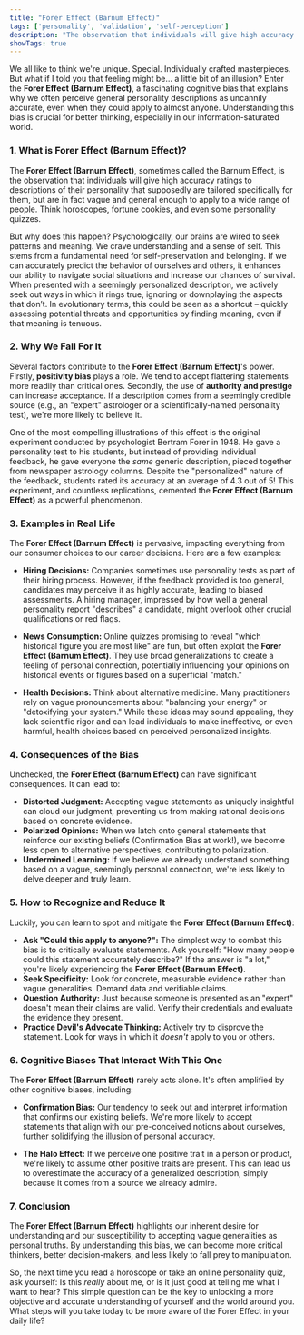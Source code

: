 ```yaml
---
title: "Forer Effect (Barnum Effect)"
tags: ['personality', 'validation', 'self-perception']
description: "The observation that individuals will give high accuracy ratings to descriptions of their personality that supposedly are tailored specifically for them, but are in fact vague and general enough to apply to a wide range of people."
showTags: true
---
```



We all like to think we're unique. Special. Individually crafted masterpieces. But what if I told you that feeling might be… a little bit of an illusion? Enter the **Forer Effect (Barnum Effect)**, a fascinating cognitive bias that explains why we often perceive general personality descriptions as uncannily accurate, even when they could apply to almost anyone. Understanding this bias is crucial for better thinking, especially in our information-saturated world.

### 1. What is Forer Effect (Barnum Effect)?

The **Forer Effect (Barnum Effect)**, sometimes called the Barnum Effect, is the observation that individuals will give high accuracy ratings to descriptions of their personality that supposedly are tailored specifically for them, but are in fact vague and general enough to apply to a wide range of people. Think horoscopes, fortune cookies, and even some personality quizzes.

But why does this happen? Psychologically, our brains are wired to seek patterns and meaning. We crave understanding and a sense of self. This stems from a fundamental need for self-preservation and belonging. If we can accurately predict the behavior of ourselves and others, it enhances our ability to navigate social situations and increase our chances of survival. When presented with a seemingly personalized description, we actively seek out ways in which it rings true, ignoring or downplaying the aspects that don’t. In evolutionary terms, this could be seen as a shortcut – quickly assessing potential threats and opportunities by finding meaning, even if that meaning is tenuous.

### 2. Why We Fall For It

Several factors contribute to the **Forer Effect (Barnum Effect)**'s power. Firstly, **positivity bias** plays a role. We tend to accept flattering statements more readily than critical ones. Secondly, the use of **authority and prestige** can increase acceptance. If a description comes from a seemingly credible source (e.g., an "expert" astrologer or a scientifically-named personality test), we're more likely to believe it.

One of the most compelling illustrations of this effect is the original experiment conducted by psychologist Bertram Forer in 1948. He gave a personality test to his students, but instead of providing individual feedback, he gave everyone the *same* generic description, pieced together from newspaper astrology columns. Despite the "personalized" nature of the feedback, students rated its accuracy at an average of 4.3 out of 5! This experiment, and countless replications, cemented the **Forer Effect (Barnum Effect)** as a powerful phenomenon.

### 3. Examples in Real Life

The **Forer Effect (Barnum Effect)** is pervasive, impacting everything from our consumer choices to our career decisions. Here are a few examples:

*   **Hiring Decisions:** Companies sometimes use personality tests as part of their hiring process. However, if the feedback provided is too general, candidates may perceive it as highly accurate, leading to biased assessments. A hiring manager, impressed by how well a general personality report "describes" a candidate, might overlook other crucial qualifications or red flags.

*   **News Consumption:** Online quizzes promising to reveal "which historical figure you are most like" are fun, but often exploit the **Forer Effect (Barnum Effect)**. They use broad generalizations to create a feeling of personal connection, potentially influencing your opinions on historical events or figures based on a superficial "match."

*   **Health Decisions:** Think about alternative medicine. Many practitioners rely on vague pronouncements about "balancing your energy" or "detoxifying your system." While these ideas may sound appealing, they lack scientific rigor and can lead individuals to make ineffective, or even harmful, health choices based on perceived personalized insights.

### 4. Consequences of the Bias

Unchecked, the **Forer Effect (Barnum Effect)** can have significant consequences. It can lead to:

*   **Distorted Judgment:** Accepting vague statements as uniquely insightful can cloud our judgment, preventing us from making rational decisions based on concrete evidence.
*   **Polarized Opinions:** When we latch onto general statements that reinforce our existing beliefs (Confirmation Bias at work!), we become less open to alternative perspectives, contributing to polarization.
*   **Undermined Learning:** If we believe we already understand something based on a vague, seemingly personal connection, we're less likely to delve deeper and truly learn.

### 5. How to Recognize and Reduce It

Luckily, you can learn to spot and mitigate the **Forer Effect (Barnum Effect)**:

*   **Ask "Could this apply to anyone?":** The simplest way to combat this bias is to critically evaluate statements. Ask yourself: "How many people could this statement accurately describe?" If the answer is "a lot," you're likely experiencing the **Forer Effect (Barnum Effect)**.
*   **Seek Specificity:** Look for concrete, measurable evidence rather than vague generalities. Demand data and verifiable claims.
*   **Question Authority:** Just because someone is presented as an "expert" doesn't mean their claims are valid. Verify their credentials and evaluate the evidence they present.
*   **Practice Devil's Advocate Thinking:** Actively try to disprove the statement. Look for ways in which it *doesn't* apply to you or others.

### 6. Cognitive Biases That Interact With This One

The **Forer Effect (Barnum Effect)** rarely acts alone. It's often amplified by other cognitive biases, including:

*   **Confirmation Bias:** Our tendency to seek out and interpret information that confirms our existing beliefs. We're more likely to accept statements that align with our pre-conceived notions about ourselves, further solidifying the illusion of personal accuracy.

*   **The Halo Effect:** If we perceive one positive trait in a person or product, we're likely to assume other positive traits are present. This can lead us to overestimate the accuracy of a generalized description, simply because it comes from a source we already admire.

### 7. Conclusion

The **Forer Effect (Barnum Effect)** highlights our inherent desire for understanding and our susceptibility to accepting vague generalities as personal truths. By understanding this bias, we can become more critical thinkers, better decision-makers, and less likely to fall prey to manipulation.

So, the next time you read a horoscope or take an online personality quiz, ask yourself: Is this *really* about me, or is it just good at telling me what I want to hear? This simple question can be the key to unlocking a more objective and accurate understanding of yourself and the world around you. What steps will you take today to be more aware of the Forer Effect in your daily life?

